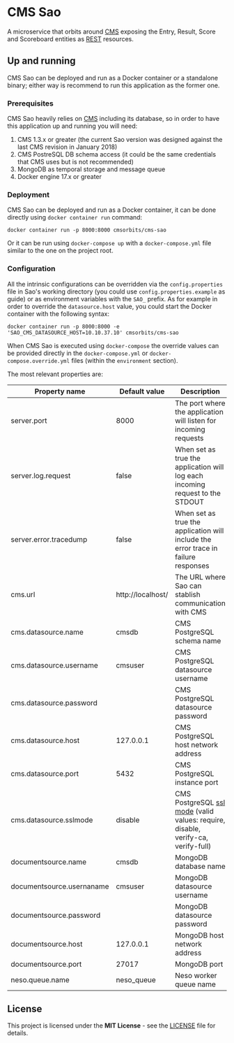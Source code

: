 # CMS Sao

A microservice that orbits around [CMS](https://github.com/cms-dev/cms) exposing
the Entry, Result, Score and Scoreboard entities as [REST](https://en.wikipedia.org/wiki/Representational_state_transfer)
resources.

## Up and running

CMS Sao can be deployed and run as a Docker container or a standalone binary;
either way is recommend to run this application as the former one.

### Prerequisites

CMS Sao heavily relies on [CMS](https://github.com/cms-dev/cms) including its
database, so in order to have this application up and running you will need:

1. CMS 1.3.x or greater (the current Sao version was designed against the last CMS revision in January 2018)
2. CMS PostreSQL DB schema access (it could be the same credentials that CMS uses but is not recommended)
3. MongoDB as temporal storage and message queue
4. Docker engine 17.x or greater

### Deployment

CMS Sao can be deployed and run as a Docker container, it can be done directly
using `docker container run` command:

```shell
docker container run -p 8000:8000 cmsorbits/cms-sao
```

Or it can be run using `docker-compose up` with a `docker-compose.yml` file
similar to the one on the project root.

### Configuration

All the intrinsic configurations can be overridden via the `config.properties`
file in Sao's working directory (you could use `config.properties.example` as
guide) or as environment variables with the `SAO_` prefix. As for example in
order to override the `datasource.host` value, you could start the Docker
container with the following syntax:

```shell
docker container run -p 8000:8000 -e 'SAO_CMS_DATASOURCE_HOST=10.10.37.10' cmsorbits/cms-sao
```

When CMS Sao is executed using `docker-compose` the override values can be provided directly
in the `docker-compose.yml` or `docker-compose.override.yml` files (within the `environment`
section).

The most relevant properties are:

Property name | Default value | Description
--- | --- | ---
server.port | 8000 | The port where the application will listen for incoming requests
server.log.request | false | When set as true the application will log each incoming request to the STDOUT
server.error.tracedump | false | When set as true the application will include the error trace in failure responses
cms.url | http://localhost/ | The URL where Sao can stablish communication with CMS
cms.datasource.name | cmsdb | CMS PostgreSQL schema name
cms.datasource.username | cmsuser | CMS PostgreSQL datasource username
cms.datasource.password | | CMS PostgreSQL datasource password
cms.datasource.host | 127.0.0.1 | CMS PostgreSQL host network address
cms.datasource.port | 5432 | CMS PostgreSQL instance port
cms.datasource.sslmode | disable | CMS PostgreSQL [ssl mode](https://www.postgresql.org/docs/9.1/libpq-ssl.html) (valid values: require, disable, verify-ca, verify-full)
documentsource.name | cmsdb | MongoDB database name
documentsource.usernaname | cmsuser | MongoDB datasource username
documentsource.password | | MongoDB datasource password
documentsource.host | 127.0.0.1 | MongoDB host network address
documentsource.port | 27017 | MongoDB port
neso.queue.name | neso_queue | Neso worker queue name

## License

This project is licensed under the **MIT License** - see the [LICENSE](LICENSE)
file for details.
